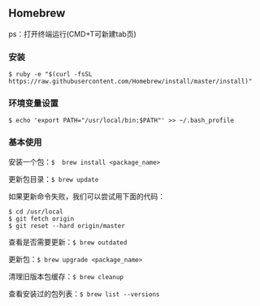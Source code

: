 ## Homebrew

ps：打开终端运行(CMD+T可新建tab页)

### 安装



```
$ ruby -e "$(curl -fsSL https://raw.githubusercontent.com/Homebrew/install/master/install)"

```

### 环境变量设置

```
$ echo 'export PATH="/usr/local/bin:$PATH"' >> ~/.bash_profile

```


### 基本使用

安装一个包：`$  brew install <package_name>`

更新包目录：`$ brew update`

如果更新命令失败，我们可以尝试用下面的代码：

```
$ cd /usr/local
$ git fetch origin
$ git reset --hard origin/master
```

查看是否需要更新：`$ brew outdated`

更新包：`$ brew upgrade <package_name>`

清理旧版本包缓存：`$ brew cleanup`

查看安装过的包列表：`$ brew list --versions`
